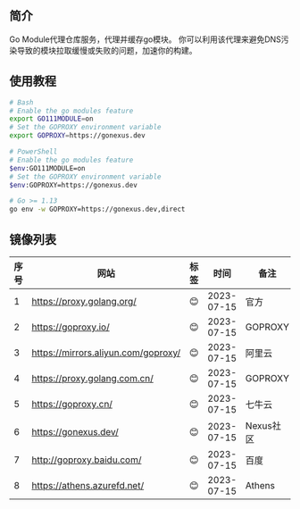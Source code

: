 ## 简介

Go Module代理仓库服务，代理并缓存go模块。  你可以利用该代理来避免DNS污染导致的模块拉取缓慢或失败的问题，加速你的构建。  

## 使用教程

```bash
# Bash
# Enable the go modules feature
export GO111MODULE=on
# Set the GOPROXY environment variable
export GOPROXY=https://gonexus.dev
``` 

```bash
# PowerShell
# Enable the go modules feature
$env:GO111MODULE=on
# Set the GOPROXY environment variable
$env:GOPROXY=https://gonexus.dev
```

```bash          
# Go >= 1.13
go env -w GOPROXY=https://gonexus.dev,direct
```

## 镜像列表

| 序号 | 网站                                | 标签 | 时间          | 备注      |
|------|-------------------------------------|------|---------------|-----------|
| 1    | https://proxy.golang.org/           | 😊 | 2023-07-15 | 官方      |
| 2    | https://goproxy.io/                 | 😊 | 2023-07-15 | GOPROXY   |
| 3    | https://mirrors.aliyun.com/goproxy/ | 😊 | 2023-07-15 | 阿里云    |
| 4    | https://proxy.golang.com.cn/        | 😊 | 2023-07-15 | GOPROXY   |
| 5    | https://goproxy.cn/                 | 😊 | 2023-07-15 | 七牛云    |
| 6    | https://gonexus.dev/                | 😊 | 2023-07-15 | Nexus社区 |
| 7    | http://goproxy.baidu.com/           | 😊 | 2023-07-15 | 百度      |
| 8    | https://athens.azurefd.net/         | 😊 | 2023-07-15 | Athens    |
